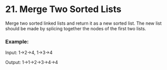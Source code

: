 # 21. Merge Two Sorted Lists

Merge two sorted linked lists and return it as a new sorted list. The new list should be made by splicing together the nodes of the first two lists.

### Example:

Input: 1->2->4, 1->3->4

Output: 1->1->2->3->4->4